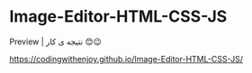 # Image-Editor-HTML-CSS-JS


Preview | نتیجه ی کار 😊😉

https://codingwithenjoy.github.io/Image-Editor-HTML-CSS-JS/
